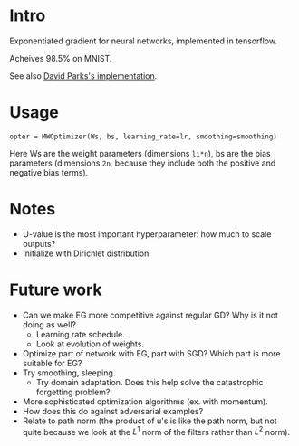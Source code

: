 # Intro

Exponentiated gradient for neural networks, implemented in tensorflow.

Acheives 98.5% on MNIST.

See also [David Parks's implementation](https://github.com/davidparks21/experimental_neural_network_matlab).

# Usage

```
opter = MWOptimizer(Ws, bs, learning_rate=lr, smoothing=smoothing)
```
Here Ws are the weight parameters (dimensions `li*n`), bs are the bias parameters (dimensions `2n`, because they include both the positive and negative bias terms).

# Notes

* U-value is the most important hyperparameter: how much to scale outputs?
* Initialize with Dirichlet distribution. 

# Future work

* Can we make EG more competitive against regular GD? Why is it not doing as well?
	* Learning rate schedule.
	* Look at evolution of weights.
* Optimize part of network with EG, part with SGD? Which part is more suitable for EG?
* Try smoothing, sleeping.
    * Try domain adaptation. Does this help solve the catastrophic forgetting problem?
* More sophisticated optimization algorithms (ex. with momentum).
* How does this do against adversarial examples?
* Relate to path norm (the product of u's is like the path norm, but not quite because we look at the $L^1$ norm of the filters rather than $L^2$ norm).

